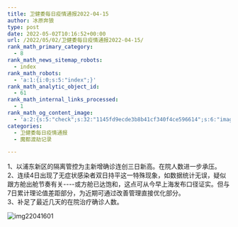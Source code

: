 ```yaml
---
title: 卫健委每日疫情通报2022-04-15
author: 冰原奔狼
type: post
date: 2022-05-02T10:16:52+00:00
url: /2022/05/02/卫健委每日疫情通报2022-04-15/
rank_math_primary_category:
  - 8
rank_math_news_sitemap_robots:
  - index
rank_math_robots:
  - 'a:1:{i:0;s:5:"index";}'
rank_math_analytic_object_id:
  - 61
rank_math_internal_links_processed:
  - 1
rank_math_og_content_image:
  - 'a:2:{s:5:"check";s:32:"1145fd9ecde3b8b41cf340f4ce596614";s:6:"images";a:0:{}}'
categories:
  - 卫健委每日疫情通报
  - 魔都渡劫记录

---
```

1、以浦东新区的隔离管控为主新增确诊连创三日新高。在院人数进一步承压。  
2、连续4日出现了无症状感染者双日持平这一特殊现象，如数据统计无误，疑似跟方舱出舱节奏有关\----或方舱已达饱和，这点可从今早上海发布口径证实。但与7日累计理论值差距部分，为近期可通过改善管理直接优化部分。  
3、补足了最近几天的在院治疗确诊人数。

<img decoding="async" src="https://i0.wp.com/s2.loli.net/2022/05/02/No8bjG1JE4BnOpa.jpg?w=640&#038;ssl=1" alt="img22041601" data-recalc-dims="1" />